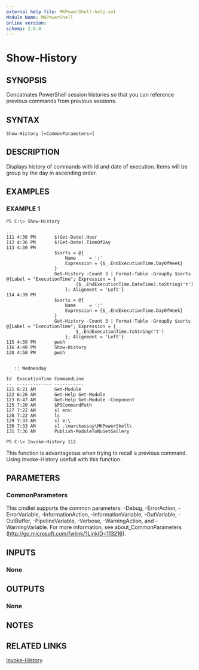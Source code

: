 ```yaml
---
external help file: MKPowerShell-help.xml
Module Name: MKPowerShell
online version:
schema: 2.0.0
---
```


# Show-History

## SYNOPSIS
Concatnates PowerShell session histories so that you can reference previous commands from previous sessions.

## SYNTAX

```
Show-History [<CommonParameters>]
```

## DESCRIPTION
Displays history of commands with Id and date of execution.  Items will be group by the day in ascending order.

## EXAMPLES

### EXAMPLE 1
```
PS C:\> Show-History

...
111 4:36 PM       $(Get-Date).Hour
112 4:36 PM       $(Get-Date).TimeOfDay
113 4:39 PM
                  $sorts = @{
                      Name     = ':'
                      Expression = {$_.EndExecutionTime.DayOfWeek}
                  }
                  Get-History -Count 3 | Format-Table -GroupBy $sorts @{Label = "ExecutionTime"; Expression = {
                          ($_.EndExecutionTime.DateTime).toString('t')
                      }; Alignment = 'Left'}
114 4:39 PM
                  $sorts = @{
                      Name     = ':'
                      Expression = {$_.EndExecutionTime.DayOfWeek}
                  }
                  Get-History -Count 3 | Format-Table -GroupBy $sorts @{Label = "ExecutionTime"; Expression = {
                          $_.EndExecutionTime.toString('t')
                      }; Alignment = 'Left'}
115 4:39 PM       pwsh
116 4:40 PM       Show-History
120 4:50 PM       pwsh


   :: Wednesday

Id  ExecutionTime CommandLine
--  ------------- -----------
121 6:21 AM       Get-Module
122 6:26 AM       Get-Help Get-Module
123 6:47 AM       Get-Help Get-Module -Component
125 7:20 AM       $PSCommandPath
127 7:22 AM       sl env:
128 7:22 AM       ls
129 7:33 AM       sl e:\
130 7:33 AM       sl .\marckassay\MKPowerShell\
131 7:36 AM       Publish-ModuleToNuGetGallery

PS C:\> Invoke-History 112
```

This function is advantageous when trying to recall a previous command.  Using Invoke-History usefull with this function.

## PARAMETERS

### CommonParameters
This cmdlet supports the common parameters: -Debug, -ErrorAction, -ErrorVariable, -InformationAction, -InformationVariable, -OutVariable, -OutBuffer, -PipelineVariable, -Verbose, -WarningAction, and -WarningVariable. For more information, see about_CommonParameters (http://go.microsoft.com/fwlink/?LinkID=113216).

## INPUTS

### None

## OUTPUTS

### None

## NOTES

## RELATED LINKS

[Invoke-History](https://docs.microsoft.com/en-us/powershell/module/Microsoft.PowerShell.Core/Invoke-History)